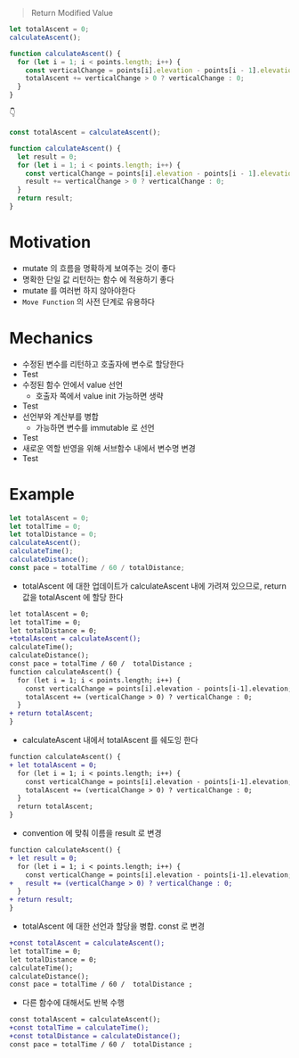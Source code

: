 > Return Modified Value

```js
let totalAscent = 0;
calculateAscent();

function calculateAscent() {
  for (let i = 1; i < points.length; i++) {
    const verticalChange = points[i].elevation - points[i - 1].elevation;
    totalAscent += verticalChange > 0 ? verticalChange : 0;
  }
}
```

👇

```js
const totalAscent = calculateAscent();

function calculateAscent() {
  let result = 0;
  for (let i = 1; i < points.length; i++) {
    const verticalChange = points[i].elevation - points[i - 1].elevation;
    result += verticalChange > 0 ? verticalChange : 0;
  }
  return result;
}
```

# Motivation

- mutate 의 흐름을 명확하게 보여주는 것이 좋다
- 명확한 단일 값 리턴하는 함수 에 적용하기 좋다
- mutate 를 여러번 하지 않아야한다
- `Move Function` 의 사전 단계로 유용하다

# Mechanics

- 수정된 변수를 리턴하고 호출자에 변수로 할당한다
- Test
- 수정된 함수 안에서 value 선언
  - 호출자 쪽에서 value init 가능하면 생략
- Test
- 선언부와 계산부를 병합
  - 가능하면 변수를 immutable 로 선언
- Test
- 새로운 역할 반영을 위해 서브함수 내에서 변수명 변경
- Test

# Example

```js
let totalAscent = 0;
let totalTime = 0;
let totalDistance = 0;
calculateAscent();
calculateTime();
calculateDistance();
const pace = totalTime / 60 / totalDistance;
```

- totalAscent 에 대한 업데이트가 calculateAscent 내에 가려져 있으므로, return 값을 totalAscent 에 할당 한다

```diff
let totalAscent = 0;
let totalTime = 0;
let totalDistance = 0;
+totalAscent = calculateAscent();
calculateTime();
calculateDistance();
const pace = totalTime / 60 /  totalDistance ;
function calculateAscent() {
  for (let i = 1; i < points.length; i++) {
    const verticalChange = points[i].elevation - points[i-1].elevation;
    totalAscent += (verticalChange > 0) ? verticalChange : 0;
  }
+ return totalAscent;
}
```

- calculateAscent 내에서 totalAscent 를 쉐도잉 한다

```diff
function calculateAscent() {
+ let totalAscent = 0;
  for (let i = 1; i < points.length; i++) {
    const verticalChange = points[i].elevation - points[i-1].elevation;
    totalAscent += (verticalChange > 0) ? verticalChange : 0;
  }
  return totalAscent;
}
```

- convention 에 맞춰 이름을 result 로 변경

```diff
function calculateAscent() {
+ let result = 0;
  for (let i = 1; i < points.length; i++) {
    const verticalChange = points[i].elevation - points[i-1].elevation;
+   result += (verticalChange > 0) ? verticalChange : 0;
  }
+ return result;
}
```

- totalAscent 에 대한 선언과 할당을 병합. const 로 변경

```diff
+const totalAscent = calculateAscent();
let totalTime = 0;
let totalDistance = 0;
calculateTime();
calculateDistance();
const pace = totalTime / 60 /  totalDistance ;
```

- 다른 함수에 대해서도 반복 수행

```diff
const totalAscent = calculateAscent();
+const totalTime = calculateTime();
+const totalDistance = calculateDistance();
const pace = totalTime / 60 /  totalDistance ;
```
